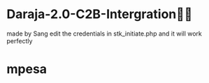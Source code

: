 # Daraja-2.0-C2B-Intergration👨‍💻
made by Sang
edit the credentials in stk_initiate.php and it will work perfectly
# mpesa
